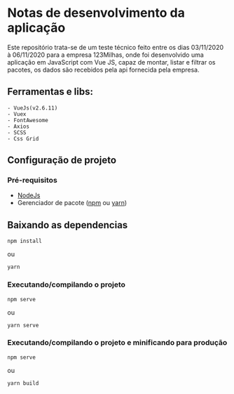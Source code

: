 # Notas de desenvolvimento da aplicação
Este repositório trata-se de um teste técnico feito entre os dias 03/11/2020 à 06/11/2020 para a empresa 123Milhas, onde foi desenvolvido uma aplicação em JavaScript com Vue JS, capaz de montar, listar e filtrar os pacotes, os dados são recebidos pela api fornecida pela empresa.

## Ferramentas e libs:
    - VueJs(v2.6.11)
    - Vuex
    - FontAwesome
    - Axios
    - SCSS
    - Css Grid

## Configuração de projeto
### Pré-requisitos
* [NodeJs](https://nodejs.org/en/)
* Gerenciador de pacote ([npm](https://www.npmjs.com/get-npm) ou [yarn](https://classic.yarnpkg.com/pt-BR/docs/install))

## Baixando as dependencias
```
npm install
```
ou
```
yarn
```

### Executando/compilando o projeto
```
npm serve
```
ou
```
yarn serve
```

### Executando/compilando o projeto e minificando para produção
```
npm serve
```
ou
```
yarn build
```

